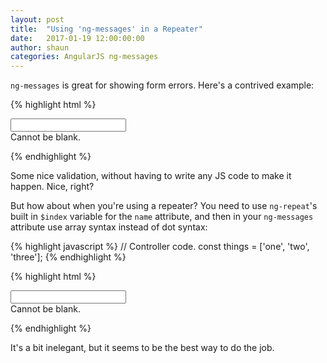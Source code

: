 ```yaml
---
layout: post
title:  "Using 'ng-messages' in a Repeater"
date:   2017-01-19 12:00:00:00
author: shaun
categories: AngularJS ng-messages
---
```


`ng-messages` is great for showing form errors. Here's a contrived example:

{% highlight html %}
<form name="myForm">
  <input type="text" name="username" required />
  <div ng-messages="myForm.username.$error">
    <div ng-message="required">Cannot be blank.</div>
  </div>
</form>
{% endhighlight %}

Some nice validation, without having to write any JS code to make it happen. Nice, right?

But how about when you're using a repeater? You need to use `ng-repeat`'s built in
`$index` variable for the `name` attribute, and then in your `ng-messages` attribute use  array syntax instead
of dot syntax:

{% highlight javascript %}
// Controller code.
const things = ['one', 'two', 'three'];
{% endhighlight %}

{% highlight html %}
<form name="myForm">
  <div ng-repeat="thing in things">
    <input type="text" name="thing{{$index}}" required />
    <div ng-messages="myForm['thing' + $index].$error">
      <div ng-message="required">Cannot be blank.</div>
    </div>
  </div>
</form>
{% endhighlight %}

It's a bit inelegant, but it seems to be the best way to do the job.
